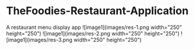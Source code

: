 # TheFoodies-Restaurant-Application
A restaurant menu  display app
![image1](images/res-1.png width="250" height="250")
![image1](images/res-2.png width="250" height="250")
![image1](images/res-3.png width="250" height="250")

